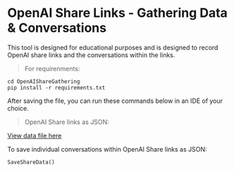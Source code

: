 # OpenAI Share Links - Gathering Data & Conversations

This tool is designed for educational purposes and is designed to record OpenAI share links and the conversations within the links.


> For requirenments:

```
cd OpenAIShareGathering
pip install -r requirements.txt
 ```

After saving the file, you can run these commands below in an IDE of your choice.

> OpenAI Share links as JSON:

[View data file here](OpenAIShareGathering/data/openai_share_data.json)

To save individual conversations within OpenAI Share links as JSON:

```
SaveShareData()
```

